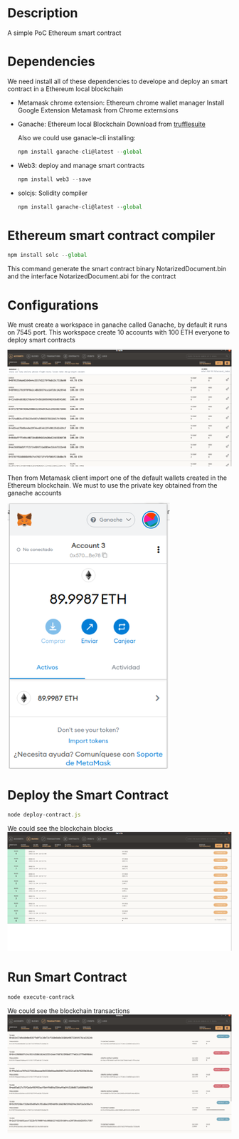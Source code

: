 # Description
A simple PoC Ethereum smart contract

# Dependencies
We need install all of these dependencies to develope and deploy an smart contract in a Ethereum local blockchain

- Metamask chrome extension: Ethereum chrome wallet manager
  Install Google Extension Metamask from Chrome externsions

- Ganache: Ethereum local Blockchain
    Download from [trufflesuite](https://www.trufflesuite.com/ganache) 

  Also we could use ganacle-cli installing:
  ```javascript
  npm install ganache-cli@latest --global
  ```

- Web3: deploy and manage smart contracts
  ```javascript
  npm install web3 --save
  ```

- solcjs: Solidity compiler
  ```javascript
  npm install ganache-cli@latest --global
  ```

# Ethereum smart contract compiler
  ```javascript
  npm install solc --global
  ```

This command generate the smart contract binary NotarizedDocument.bin and the interface NotarizedDocument.abi for the contract

# Configurations
We must create a workspace in ganache called Ganache, by default it runs on 7545 port. This workspace create 10 accounts with 100 ETH everyone to deploy smart contracts

![alt text](images/ganache_accounts.png "Ganache Accounts")

Then from Metamask client import one of the default wallets created in the Ethereum blockchain. We must to use the private key obtained from the ganache accounts

![alt text](images/Metamask.png "Metamask Client")

# Deploy the Smart Contract
```javascript
node deploy-contract.js
```

We could see the blockchain blocks
![alt text](images/ganache_blocks.png "Blockchain blocks")

# Run Smart Contract

```javascript
node execute-contrack
```

We could see the blockchain transactions
![alt text](images/ganache_transactions.png "Blockchain transactions")
